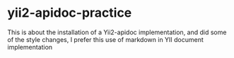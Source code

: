 # yii2-apidoc-practice

This is about the installation of a Yii2-apidoc implementation, and did some of the style changes, I prefer this use of markdown in YII document implementation
